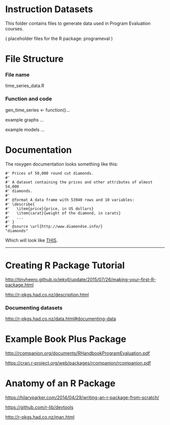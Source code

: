 # Instruction Datasets

This folder contains files to generate data used in Program Evaluation courses. 

( placeholder files for the R package: programeval )


# File Structure

### File name

time_series_data.R 

### Function and code

gen_time_series <- function()...

example graphs ...

example models ...


# Documentation

The roxygen documentation looks something like this:

```
#' Prices of 50,000 round cut diamonds.
#'
#' A dataset containing the prices and other attributes of almost 54,000
#' diamonds.
#'
#' @format A data frame with 53940 rows and 10 variables:
#' \describe{
#'   \item{price}{price, in US dollars}
#'   \item{carat}{weight of the diamond, in carats}
#'   ...
#' }
#' @source \url{http://www.diamondse.info/}
"diamonds"
```

Which will look like [THIS](https://ggplot2.tidyverse.org/reference/diamonds.html).
  
  
---------

# Creating R Package Tutorial

http://tinyheero.github.io/jekyll/update/2015/07/26/making-your-first-R-package.html

http://r-pkgs.had.co.nz/description.html

### Documenting datasets

http://r-pkgs.had.co.nz/data.html#documenting-data


  
# Example Book Plus Package

http://rcompanion.org/documents/RHandbookProgramEvaluation.pdf

https://cran.r-project.org/web/packages/rcompanion/rcompanion.pdf

# Anatomy of an R Package

https://hilaryparker.com/2014/04/29/writing-an-r-package-from-scratch/

https://github.com/r-lib/devtools

http://r-pkgs.had.co.nz/man.html

